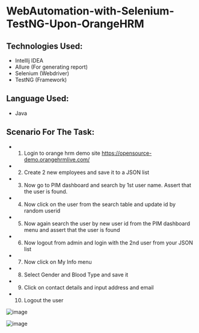 # WebAutomation-with-Selenium-TestNG-Upon-OrangeHRM

## Technologies Used:
- IntellIj IDEA
- Allure (For generating report)
- Selenium (Webdriver)
- TestNG (Framework)

## Language Used:
- Java

## Scenario For The Task:
- 1. Login to orange hrm demo site
https://opensource-demo.orangehrmlive.com/

- 2. Create 2 new employees and save it to a JSON list
- 3. Now go to PIM dashboard and search by 1st user name. Assert that the user is found.
- 4. Now click on the user from the search table and update id by random userid
- 5. Now again search the user by new user id from the PIM dashboard menu and assert that the user is found
- 6. Now logout from admin and login with the 2nd user from your JSON list
- 7. Now click on My Info menu
- 8. Select Gender and Blood Type and save it
- 9. Click on contact details and input address and email
- 10. Logout the user



![image](https://user-images.githubusercontent.com/83439797/222136700-a5887ddc-960a-40fe-9880-aff3e359f440.png)

![image](https://user-images.githubusercontent.com/83439797/222136782-b080df01-11bf-417f-a7b3-4a227c01a3d5.png)

